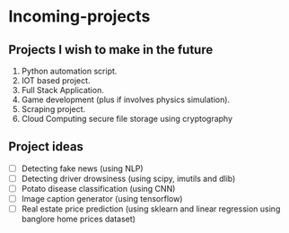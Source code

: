 # Incoming-projects

## Projects I wish to make in the future
1. Python automation script.
1. IOT based project.
1. Full Stack Application.
1. Game development (plus if involves physics simulation).
1. Scraping project.
1. Cloud Computing secure file storage using cryptography

## Project ideas
- [ ] Detecting fake news (using NLP)
- [ ] Detecting driver drowsiness (using scipy, imutils and dlib)
- [ ] Potato disease classification (using CNN)
- [ ] Image caption generator (using tensorflow)
- [ ] Real estate price prediction (using sklearn and linear regression using banglore home prices dataset)
